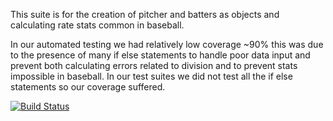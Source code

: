 This suite is for the creation of pitcher and batters as objects and calculating rate stats common in baseball.  

In our automated testing we had relatively low coverage ~90% this was due to the presence of many if else statements to handle poor data input and prevent both calculating errors related to division
and to prevent stats impossible in baseball. In our test suites we did not test all the if else statements so our coverage suffered. 

[![Build Status](https://travis-ci.org/derekreay/Data533Lab4.svg?branch=master)](https://travis-ci.org/derekreay/Data533Lab4)
